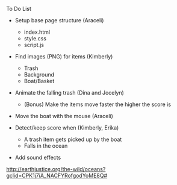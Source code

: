 To Do List
- Setup base page structure (Araceli)
    - index.html
    - style.css
    - script.js

- Find images (PNG) for items (Kimberly)
    - Trash
    - Background
    - Boat/Basket

- Animate the falling trash (Dina and Jocelyn)
    - (Bonus) Make the items move faster the higher the score is

- Move the boat with the mouse (Araceli)

- Detect/keep score when (Kimberly, Erika)
    - A trash item gets picked up by the boat
    - Falls in the ocean

- Add sound effects

http://earthjustice.org/the-wild/oceans?gclid=CPK1j7iA_NACFYRofgodYoME8Q#
